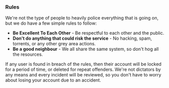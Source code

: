     
### Rules

We're not the type of people to heavily police everything that is going on, but we do have a few simple rules to follow:

* **Be Excellent To Each Other** - Be respectful to each other and the public.
* **Don't do anything that could risk the service** - No hacking, spam, torrents, or any other grey area actions.</li>
* **Be a good neighbour** - We all share the same system, so don't hog all the resources.

If any user is found in breach of the rules, then their account will be locked for a period of time, or deleted for repeat offenders. We're not dictators by any means and every incident will be reviewed, so you don't have to worry about losing your account due to an accident.

